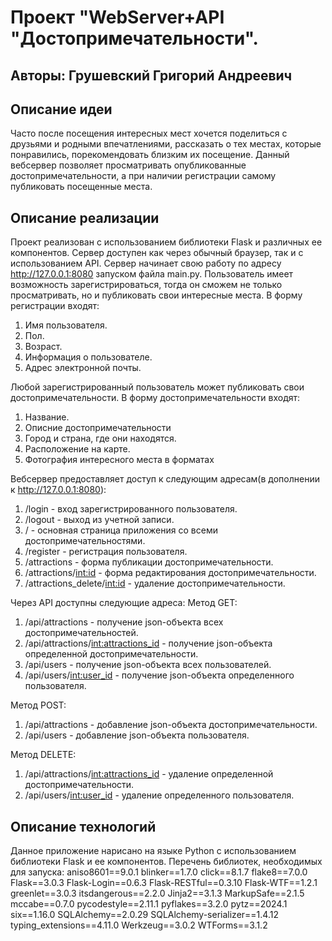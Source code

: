 # Проект "WebServer+API "Достопримечательности".

## Авторы: Грушевский Григорий Андреевич

## Описание идеи
Часто после посещения интересных мест хочется поделиться с друзьями и родными впечатлениями, рассказать о тех местах, которые понравились, порекомендовать близким их посещение. Данный вебсервер позволяет просматривать опубликованные достопримечательности, а при наличии регистрации самому публиковать посещенные места. 

## Описание реализации
Проект реализован с использованием библиотеки Flask и различных ее компонентов. Сервер доступен как через обычный браузер, так и с использованием API.
Сервер начинает свою работу по адресу http://127.0.0.1:8080 запуском файла main.py.
Пользователь имеет возможность зарегистрироваться, тогда он сможем не только просматривать, но и публиковать свои интересные места. В форму регистрации входят:
1. Имя пользователя. 
2. Пол.
3. Возраст.
4. Информация о пользователе.
5. Адрес электронной почты.

Любой зарегистрированный пользователь может публиковать свои достопримечательности. В форму достопримечательности входят:
1. Название. 
2. Описние достопримечательности
3. Город и страна, где они находятся.
4. Расположение на карте.
4. Фотография интересного места в форматах 

Вебсервер предоставляет доступ к следующим адресам(в дополнении к http://127.0.0.1:8080):
1. /login - вход зарегистрированного пользователя.
2. /logout - выход из учетной записи.
3. / - основная страница приложения со всеми достопримечательностями.
4. /register - регистрация пользователя.
5. /attractions - форма публикации достопримечательности.
6. /attractions/<int:id> - форма редактирования достопримечательности.
7. /attractions_delete/<int:id> - удаление достопримечательности.

Через API доступны следующие адреса:
Метод GET:
1. /api/attractions - получение json-объекта всех достопримечательностей.
2. /api/attractions/<int:attractions_id> - получение json-объекта определенной достопримечательности.
3. /api/users - получение json-объекта всех пользователей.
4. /api/users/<int:user_id> - получение json-объекта определенного пользователя.

Метод POST:
1. /api/attractions - добавление json-объекта достопримечательности.
2. /api/users - добавление json-объекта пользователя.

Метод DELETE:
1. /api/attractions/<int:attractions_id> - удаление определенной достопримечательности.
4. /api/users/<int:user_id> - удаление определенного пользователя.

## Описание технологий
Данное приложение нарисано на языке Python с использованием библиотеки Flask и ее компонентов.
Перечень библиотек, необходимых для запуска:
aniso8601==9.0.1
blinker==1.7.0
click==8.1.7
flake8==7.0.0
Flask==3.0.3
Flask-Login==0.6.3
Flask-RESTful==0.3.10
Flask-WTF==1.2.1
greenlet==3.0.3
itsdangerous==2.2.0
Jinja2==3.1.3
MarkupSafe==2.1.5
mccabe==0.7.0
pycodestyle==2.11.1
pyflakes==3.2.0
pytz==2024.1
six==1.16.0
SQLAlchemy==2.0.29
SQLAlchemy-serializer==1.4.12
typing_extensions==4.11.0
Werkzeug==3.0.2
WTForms==3.1.2
